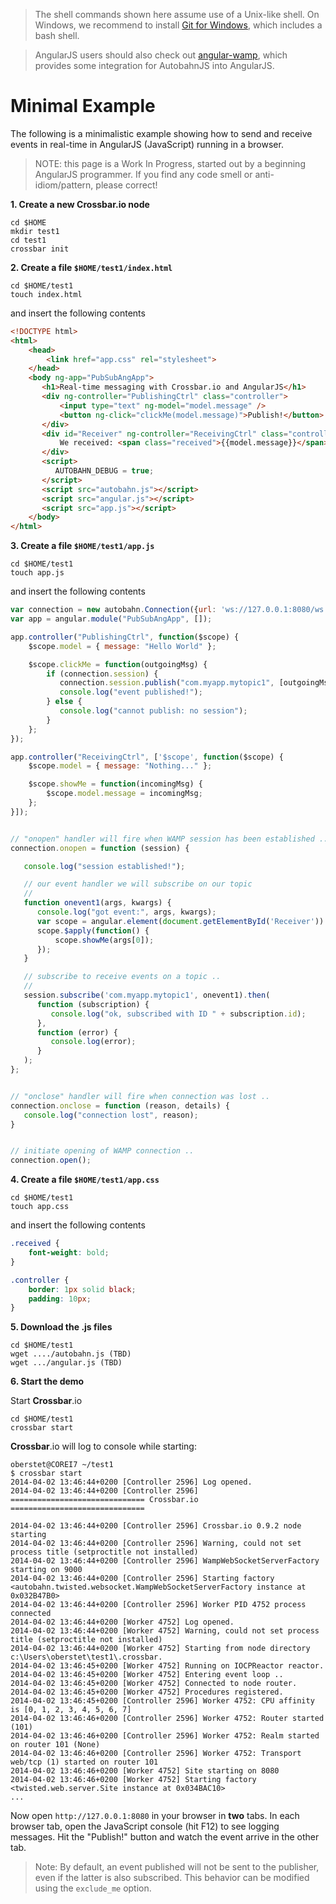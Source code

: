 > The shell commands shown here assume use of a Unix-like shell. On Windows, we recommend to install [Git for Windows](http://msysgit.github.io/), which includes a bash shell.

> AngularJS users should also check out [angular-wamp](https://github.com/voryx/angular-wamp), which provides some integration for AutobahnJS into AngularJS.

# Minimal Example

The following is a minimalistic example showing how to send and receive events in real-time in AngularJS (JavaScript) running in a browser.

> NOTE: this page is a Work In Progress, started out by a beginning AngularJS programmer. If you find any code smell or anti-idiom/pattern, please correct!

**1. Create a new Crossbar.io node**

```console
cd $HOME
mkdir test1
cd test1
crossbar init
```

**2. Create a file `$HOME/test1/index.html`**

```console
cd $HOME/test1
touch index.html
```

and insert the following contents

```html
<!DOCTYPE html>
<html>
    <head>
        <link href="app.css" rel="stylesheet">
    </head>
    <body ng-app="PubSubAngApp">
       <h1>Real-time messaging with Crossbar.io and AngularJS</h1>
       <div ng-controller="PublishingCtrl" class="controller">
           <input type="text" ng-model="model.message" />
           <button ng-click="clickMe(model.message)">Publish!</button>
       </div>
       <div id="Receiver" ng-controller="ReceivingCtrl" class="controller">
           We received: <span class="received">{{model.message}}</span>
       </div>
       <script>
          AUTOBAHN_DEBUG = true;
       </script>
       <script src="autobahn.js"></script>
       <script src="angular.js"></script>
       <script src="app.js"></script>
    </body>
</html>
```

**3. Create a file `$HOME/test1/app.js`**

```console
cd $HOME/test1
touch app.js
```

and insert the following contents

```js
var connection = new autobahn.Connection({url: 'ws://127.0.0.1:8080/ws', realm: 'realm1'});
var app = angular.module("PubSubAngApp", []);

app.controller("PublishingCtrl", function($scope) {
    $scope.model = { message: "Hello World" };

    $scope.clickMe = function(outgoingMsg) {
        if (connection.session) {
           connection.session.publish("com.myapp.mytopic1", [outgoingMsg]);
           console.log("event published!");
        } else {
           console.log("cannot publish: no session");
        }
    };
});

app.controller("ReceivingCtrl", ['$scope', function($scope) {
    $scope.model = { message: "Nothing..." };

    $scope.showMe = function(incomingMsg) {
        $scope.model.message = incomingMsg;
    };
}]);


// "onopen" handler will fire when WAMP session has been established ..
connection.onopen = function (session) {

   console.log("session established!");

   // our event handler we will subscribe on our topic
   //
   function onevent1(args, kwargs) {
      console.log("got event:", args, kwargs);
      var scope = angular.element(document.getElementById('Receiver')).scope();
      scope.$apply(function() {
          scope.showMe(args[0]);
      });
   }

   // subscribe to receive events on a topic ..
   //
   session.subscribe('com.myapp.mytopic1', onevent1).then(
      function (subscription) {
         console.log("ok, subscribed with ID " + subscription.id);
      },
      function (error) {
         console.log(error);
      }
   ); 
};


// "onclose" handler will fire when connection was lost ..
connection.onclose = function (reason, details) {
   console.log("connection lost", reason);
}


// initiate opening of WAMP connection ..
connection.open();
```

**4. Create a file `$HOME/test1/app.css`**

```console
cd $HOME/test1
touch app.css
```

and insert the following contents

```css
.received {
    font-weight: bold;
}

.controller {
    border: 1px solid black;
    padding: 10px;
}
```

**5. Download the .js files**

```console
cd $HOME/test1
wget ..../autobahn.js (TBD)
wget .../angular.js (TBD)
```

**6. Start the demo**

Start **Crossbar**.io

```console
cd $HOME/test1
crossbar start
```

**Crossbar**.io will log to console while starting:

```console
oberstet@COREI7 ~/test1
$ crossbar start
2014-04-02 13:46:44+0200 [Controller 2596] Log opened.
2014-04-02 13:46:44+0200 [Controller 2596] ============================== Crossbar.io ==============================

2014-04-02 13:46:44+0200 [Controller 2596] Crossbar.io 0.9.2 node starting
2014-04-02 13:46:44+0200 [Controller 2596] Warning, could not set process title (setproctitle not installed)
2014-04-02 13:46:44+0200 [Controller 2596] WampWebSocketServerFactory starting on 9000
2014-04-02 13:46:44+0200 [Controller 2596] Starting factory <autobahn.twisted.websocket.WampWebSocketServerFactory instance at 0x032B47B0>
2014-04-02 13:46:44+0200 [Controller 2596] Worker PID 4752 process connected
2014-04-02 13:46:44+0200 [Worker 4752] Log opened.
2014-04-02 13:46:44+0200 [Worker 4752] Warning, could not set process title (setproctitle not installed)
2014-04-02 13:46:44+0200 [Worker 4752] Starting from node directory c:\Users\oberstet\test1\.crossbar.
2014-04-02 13:46:45+0200 [Worker 4752] Running on IOCPReactor reactor.
2014-04-02 13:46:45+0200 [Worker 4752] Entering event loop ..
2014-04-02 13:46:45+0200 [Worker 4752] Connected to node router.
2014-04-02 13:46:45+0200 [Worker 4752] Procedures registered.
2014-04-02 13:46:45+0200 [Controller 2596] Worker 4752: CPU affinity is [0, 1, 2, 3, 4, 5, 6, 7]
2014-04-02 13:46:46+0200 [Controller 2596] Worker 4752: Router started (101)
2014-04-02 13:46:46+0200 [Controller 2596] Worker 4752: Realm started on router 101 (None)
2014-04-02 13:46:46+0200 [Controller 2596] Worker 4752: Transport web/tcp (1) started on router 101
2014-04-02 13:46:46+0200 [Worker 4752] Site starting on 8080
2014-04-02 13:46:46+0200 [Worker 4752] Starting factory <twisted.web.server.Site instance at 0x034BAC10>
...
```

Now open `http://127.0.0.1:8080` in your browser in **two** tabs. In each browser tab, open the JavaScript console (hit F12) to see logging messages. Hit the "Publish!" button and watch the event arrive in the other tab.



> Note: By default, an event published will not be sent to the publisher, even if the latter is also subscribed. This behavior can be modified using the `exclude_me` option.